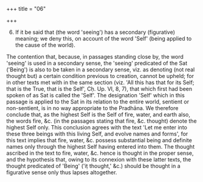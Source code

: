 +++
title = "06"

+++




6. If it be said that (the word 'seeing') has a secondary (figurative) meaning; we deny this, on account of the word 'Self' (being applied to the cause of the world).

The contention that, because, in passages standing close by, the word 'seeing' is used in a secondary sense, the 'seeing' predicated of the Sat ('Being') is also to be taken in a secondary sense, viz. as denoting (not real thought but) a certain condition previous to creation, cannot be upheld; for in other texts met with in the same section (viz. 'All this has that for its Self; that is the True, that is the Self', Cḥ. Up. VI, 8, 7), that which first had been spoken of as Sat is called the 'Self'. The designation 'Self' which in this passage is applied to the Sat in its relation to the entire world, sentient or non-sentient, is in no way appropriate to the Pradhāna. We therefore conclude that, as the highest Self is the Self of fire, water, and earth also, the words fire, &c. (in the passages stating that fire, &c. thought) denote the highest Self only. This conclusion agrees with the text 'Let me enter into these three beings with this living Self, and evolve names and forms', for this text implies that fire, water, &c. possess substantial being and definite names only through the highest Self having entered into them. The thought ascribed in the text to fire, water, &c. hence is thought in the proper sense, and the hypothesis that, owing to its connexion with these latter texts, the thought predicated of 'Being' ('iṭ thought,' &c.) should be thought in a figurative sense only thus lapses altogether.

